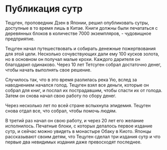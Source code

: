 # Публикация сутр

Тецуген, проповедник Дзен в Японии, решил опубликовать сутры, доступные в то время лишь в Китае. Книги должны были печататься с деревянных блоков в количестве 7000 экземпляров, - чудовищное предприятие.

Тецуген начал путешествовать и собирать денежные пожертвования для этой цели. Несколько сочувствующих дали ему 100 кусков золота, но в основном он получал малые крохи. Каждого дарителя он благодарил одинаково. Через 10 лет Тетсуген собрал достаточно денег, чтобы начать выполнять свое решение.

Случилось так, что в это время разлилась река Ую, вслед за наводнением начался голод. Тецуген взял все деньги, которые он собрал для книг, и послал их пострадавшим, чтобы спасти их от голода. Затем он снова начал свою работу по сбору денег.

Через несколько лет по всей стране вспыхнула эпидемия. Тецуген снова отдал все, что собрал, чтобы помочь людям.

В третий раз начал он свою работу, и через 20 лет его желание исполнилось. Печатные блоки, с которых делалось первое издание сутр, и сейчас можно увидеть в монастыре Обаку в Киото. Японцы рассказывают своим детям, что Тецуген сделал три издания сутр и что первые два невидимых издания даже превосходят последнее.

